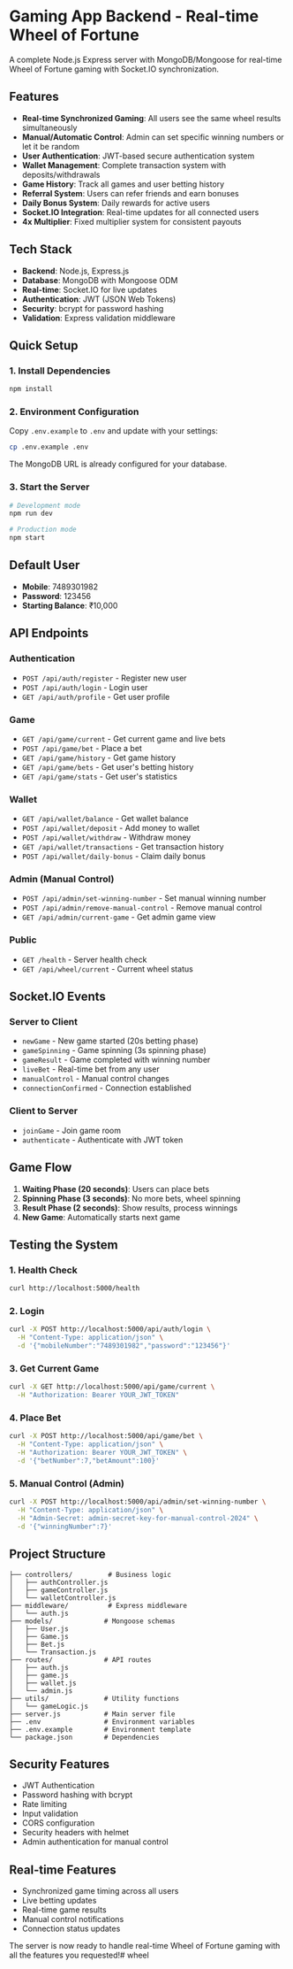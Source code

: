 # Gaming App Backend - Real-time Wheel of Fortune

A complete Node.js Express server with MongoDB/Mongoose for real-time Wheel of Fortune gaming with Socket.IO synchronization.

## Features

- **Real-time Synchronized Gaming**: All users see the same wheel results simultaneously
- **Manual/Automatic Control**: Admin can set specific winning numbers or let it be random
- **User Authentication**: JWT-based secure authentication system
- **Wallet Management**: Complete transaction system with deposits/withdrawals
- **Game History**: Track all games and user betting history
- **Referral System**: Users can refer friends and earn bonuses
- **Daily Bonus System**: Daily rewards for active users
- **Socket.IO Integration**: Real-time updates for all connected users
- **4x Multiplier**: Fixed multiplier system for consistent payouts

## Tech Stack

- **Backend**: Node.js, Express.js
- **Database**: MongoDB with Mongoose ODM
- **Real-time**: Socket.IO for live updates
- **Authentication**: JWT (JSON Web Tokens)
- **Security**: bcrypt for password hashing
- **Validation**: Express validation middleware

## Quick Setup

### 1. Install Dependencies

```bash
npm install
```

### 2. Environment Configuration

Copy `.env.example` to `.env` and update with your settings:
```bash
cp .env.example .env
```

The MongoDB URL is already configured for your database.

### 3. Start the Server

```bash
# Development mode
npm run dev

# Production mode
npm start
```

## Default User

- **Mobile**: 7489301982
- **Password**: 123456
- **Starting Balance**: ₹10,000

## API Endpoints

### Authentication
- `POST /api/auth/register` - Register new user
- `POST /api/auth/login` - Login user
- `GET /api/auth/profile` - Get user profile

### Game
- `GET /api/game/current` - Get current game and live bets
- `POST /api/game/bet` - Place a bet
- `GET /api/game/history` - Get game history
- `GET /api/game/bets` - Get user's betting history
- `GET /api/game/stats` - Get user's statistics

### Wallet
- `GET /api/wallet/balance` - Get wallet balance
- `POST /api/wallet/deposit` - Add money to wallet
- `POST /api/wallet/withdraw` - Withdraw money
- `GET /api/wallet/transactions` - Get transaction history
- `POST /api/wallet/daily-bonus` - Claim daily bonus

### Admin (Manual Control)
- `POST /api/admin/set-winning-number` - Set manual winning number
- `POST /api/admin/remove-manual-control` - Remove manual control
- `GET /api/admin/current-game` - Get admin game view

### Public
- `GET /health` - Server health check
- `GET /api/wheel/current` - Current wheel status

## Socket.IO Events

### Server to Client
- `newGame` - New game started (20s betting phase)
- `gameSpinning` - Game spinning (3s spinning phase)
- `gameResult` - Game completed with winning number
- `liveBet` - Real-time bet from any user
- `manualControl` - Manual control changes
- `connectionConfirmed` - Connection established

### Client to Server
- `joinGame` - Join game room
- `authenticate` - Authenticate with JWT token

## Game Flow

1. **Waiting Phase (20 seconds)**: Users can place bets
2. **Spinning Phase (3 seconds)**: No more bets, wheel spinning
3. **Result Phase (2 seconds)**: Show results, process winnings
4. **New Game**: Automatically starts next game

## Testing the System

### 1. Health Check
```bash
curl http://localhost:5000/health
```

### 2. Login
```bash
curl -X POST http://localhost:5000/api/auth/login \
  -H "Content-Type: application/json" \
  -d '{"mobileNumber":"7489301982","password":"123456"}'
```

### 3. Get Current Game
```bash
curl -X GET http://localhost:5000/api/game/current \
  -H "Authorization: Bearer YOUR_JWT_TOKEN"
```

### 4. Place Bet
```bash
curl -X POST http://localhost:5000/api/game/bet \
  -H "Content-Type: application/json" \
  -H "Authorization: Bearer YOUR_JWT_TOKEN" \
  -d '{"betNumber":7,"betAmount":100}'
```

### 5. Manual Control (Admin)
```bash
curl -X POST http://localhost:5000/api/admin/set-winning-number \
  -H "Content-Type: application/json" \
  -H "Admin-Secret: admin-secret-key-for-manual-control-2024" \
  -d '{"winningNumber":7}'
```

## Project Structure

```
├── controllers/         # Business logic
│   ├── authController.js
│   ├── gameController.js
│   └── walletController.js
├── middleware/          # Express middleware
│   └── auth.js
├── models/             # Mongoose schemas
│   ├── User.js
│   ├── Game.js
│   ├── Bet.js
│   └── Transaction.js
├── routes/             # API routes
│   ├── auth.js
│   ├── game.js
│   ├── wallet.js
│   └── admin.js
├── utils/              # Utility functions
│   └── gameLogic.js
├── server.js           # Main server file
├── .env                # Environment variables
├── .env.example        # Environment template
└── package.json        # Dependencies
```

## Security Features

- JWT Authentication
- Password hashing with bcrypt
- Rate limiting
- Input validation
- CORS configuration
- Security headers with helmet
- Admin authentication for manual control

## Real-time Features

- Synchronized game timing across all users
- Live betting updates
- Real-time game results
- Manual control notifications
- Connection status updates

The server is now ready to handle real-time Wheel of Fortune gaming with all the features you requested!#   w h e e l  
 